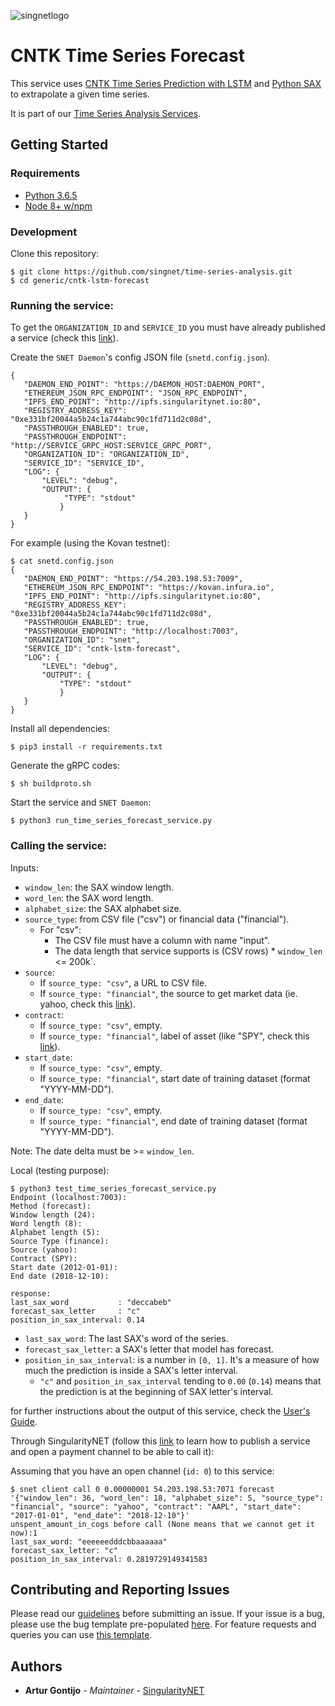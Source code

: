 [issue-template]: ../../../../../issues/new?template=BUG_REPORT.md
[feature-template]: ../../../../../issues/new?template=FEATURE_REQUEST.md

![singnetlogo](../../docs/assets/singnet-logo.jpg?raw=true 'SingularityNET')

# CNTK Time Series Forecast

This service uses [CNTK Time Series Prediction with LSTM](https://cntk.ai/pythondocs/CNTK_106B_LSTM_Timeseries_with_IOT_Data.html) 
and [Python SAX](https://github.com/seninp/saxpy) to extrapolate a given time series.

It is part of our [Time Series Analysis Services](https://github.com/singnet/time-series-analysis).

## Getting Started

### Requirements

- [Python 3.6.5](https://www.python.org/downloads/release/python-365/)
- [Node 8+ w/npm](https://nodejs.org/en/download/)

### Development

Clone this repository:

```
$ git clone https://github.com/singnet/time-series-analysis.git
$ cd generic/cntk-lstm-forecast
```

### Running the service:

To get the `ORGANIZATION_ID` and `SERVICE_ID` you must have already published a service (check this [link](https://dev.singularitynet.io/tutorials/publish/)).

Create the `SNET Daemon`'s config JSON file (`snetd.config.json`).

```
{
   "DAEMON_END_POINT": "https://DAEMON_HOST:DAEMON_PORT",
   "ETHEREUM_JSON_RPC_ENDPOINT": "JSON_RPC_ENDPOINT",
   "IPFS_END_POINT": "http://ipfs.singularitynet.io:80",
   "REGISTRY_ADDRESS_KEY": "0xe331bf20044a5b24c1a744abc90c1fd711d2c08d",
   "PASSTHROUGH_ENABLED": true,
   "PASSTHROUGH_ENDPOINT": "http://SERVICE_GRPC_HOST:SERVICE_GRPC_PORT",  
   "ORGANIZATION_ID": "ORGANIZATION_ID",
   "SERVICE_ID": "SERVICE_ID",
   "LOG": {
       "LEVEL": "debug",
       "OUTPUT": {
            "TYPE": "stdout"
           }
   }
}
```

For example (using the Kovan testnet):

```
$ cat snetd.config.json
{
   "DAEMON_END_POINT": "https://54.203.198.53:7009",
   "ETHEREUM_JSON_RPC_ENDPOINT": "https://kovan.infura.io",
   "IPFS_END_POINT": "http://ipfs.singularitynet.io:80",
   "REGISTRY_ADDRESS_KEY": "0xe331bf20044a5b24c1a744abc90c1fd711d2c08d",
   "PASSTHROUGH_ENABLED": true,
   "PASSTHROUGH_ENDPOINT": "http://localhost:7003",
   "ORGANIZATION_ID": "snet",
   "SERVICE_ID": "cntk-lstm-forecast",
   "LOG": {
       "LEVEL": "debug",
       "OUTPUT": {
           "TYPE": "stdout"
           }
   }
}
```
Install all dependencies:
```
$ pip3 install -r requirements.txt
```
Generate the gRPC codes:
```
$ sh buildproto.sh
```
Start the service and `SNET Daemon`:
```
$ python3 run_time_series_forecast_service.py
```

### Calling the service:

Inputs:
  - `window_len`: the SAX window length.
  - `word_len`: the SAX word length.
  - `alphabet_size`: the SAX alphabet size.
  - `source_type`: from CSV file ("csv") or financial data ("financial").
    - For "csv":
        - The CSV file must have a column with name "input".
        - The data length that service supports is (CSV rows) * `window_len` <= 200k`.
  - `source`:
    - If `source_type: "csv"`, a URL to CSV file.
    - If `source_type: "financial"`, the source to get market data (ie. yahoo, check this [link](https://github.com/pydata/pandas-datareader/blob/master/pandas_datareader/data.py#L306)).
  - `contract`:
    - If `source_type: "csv"`, empty.
    - If `source_type: "financial"`, label of asset (like "SPY", check this [link](https://finance.yahoo.com/most-active)).
  - `start_date`: 
    - If `source_type: "csv"`, empty.
    - If `source_type: "financial"`, start date of training dataset (format "YYYY-MM-DD").
  - `end_date`:
    - If `source_type: "csv"`, empty.
    - If `source_type: "financial"`, end date of training dataset (format "YYYY-MM-DD").

Note: The date delta must be >= `window_len`.

Local (testing purpose):

```
$ python3 test_time_series_forecast_service.py
Endpoint (localhost:7003): 
Method (forecast): 
Window length (24): 
Word length (8): 
Alphabet length (5): 
Source Type (finance): 
Source (yahoo): 
Contract (SPY): 
Start date (2012-01-01): 
End date (2018-12-10):

response:
last_sax_word           : "deccabeb"
forecast_sax_letter     : "c"
position_in_sax_interval: 0.14
```

  - `last_sax_word`: The last SAX's word of the series.
  - `forecast_sax_letter`: a SAX's letter that model has forecast.
  - `position_in_sax_interval`: is a number in `[0, 1]`.
    It's a measure of how much the prediction is inside a SAX's letter interval.
    - `"c"` and `position_in_sax_interval` tending to `0.00` (`0.14`) means that the prediction is at the beginning of SAX letter's interval.

for further instructions about the output of this service, check the [User's Guide](../../docs/users_guide/generic/cntk-lstm-forecast.md).

Through SingularityNET (follow this [link](https://dev.singularitynet.io/tutorials/publish/) 
to learn how to publish a service and open a payment channel to be able to call it):

Assuming that you have an open channel (`id: 0`) to this service:

```
$ snet client call 0 0.00000001 54.203.198.53:7071 forecast '{"window_len": 36, "word_len": 18, "alphabet_size": 5, "source_type": "financial", "source": "yahoo", "contract": "AAPL", "start_date": "2017-01-01", "end_date": "2018-12-10"}'
unspent_amount_in_cogs before call (None means that we cannot get it now):1
last_sax_word: "eeeeeedddcbbaaaaaa"
forecast_sax_letter: "c"
position_in_sax_interval: 0.2819729149341583
```

## Contributing and Reporting Issues

Please read our [guidelines](https://dev.singularitynet.io/docs/contribute/contribution-guidelines/#submitting-an-issue) before submitting an issue. 
If your issue is a bug, please use the bug template pre-populated [here][issue-template]. 
For feature requests and queries you can use [this template][feature-template].

## Authors

* **Artur Gontijo** - *Maintainer* - [SingularityNET](https://www.singularitynet.io)